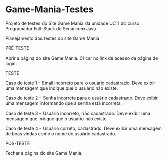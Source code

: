 # Game-Mania-Testes
Projeto de testes do Site Game Mania da unidade UC11 do curso Programador Full-Stack do Senai com Java

Planejamento dos testes do site Game Mania

PRÉ-TESTE

Abrir a página do site Game Mania.
Clicar no link de acesso da página de login.

TESTE

Caso de teste 1 – Email incorreto para o usuário cadastrado.
	Deve exibir uma mensagem que indique que o usuário não existe.

Caso de teste 2 – Senha incorreta para o usuário cadastrado.
	Deve exibir uma mensagem informando que a senha está incorreta.

Caso de teste 3 – Usuário incorreto, não cadastrado.
	Deve exibir uma mensagem que indique que o usuário não existe.

Caso de teste 4 - Usuário correto, cadastrado.
	Deve exibir uma mensagem de boas vindas como o nome do usuário cadastrado.


PÓS-TESTE

Fechar a página do site Game Mania.

